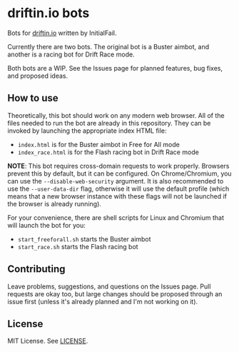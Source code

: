 # driftin.io bots

Bots for [driftin.io](http://driftin.io) written by InitialFail.

Currently there are two bots. The original bot is a Buster aimbot, and another is a racing bot for Drift Race mode.

Both bots are a WIP. See the Issues page for planned features, bug fixes, and proposed ideas.

## How to use

Theoretically, this bot should work on any modern web browser. All of the files needed to run the bot are already in this repository. They can be invoked by launching the appropriate index HTML file:
* `index.html` is for the Buster aimbot in Free for All mode
* `index_race.html` is for the Flash racing bot in Drift Race mode

**NOTE**: This bot requires cross-domain requests to work properly. Browsers prevent this by default, but it can be configured. On Chrome/Chromium, you can use the `--disable-web-security` argument. It is also recommended to use the `--user-data-dir` flag, otherwise it will use the default profile (which means that a new browser instance with these flags will not be launched if the browser is already running).

For your convenience, there are shell scripts for Linux and Chromium that will launch the bot for you:
* `start_freeforall.sh` starts the Buster aimbot
* `start_race.sh` starts the Flash racing bot

## Contributing

Leave problems, suggestions, and questions on the Issues page. Pull requests are okay too, but large changes should be proposed through an issue first (unless it's already planned and I'm not working on it).

## License

MIT License. See [LICENSE](LICENSE).
